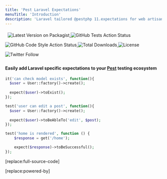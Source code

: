 ```yaml
---
title: 'Pest Laravel Expectations'
menuTitle: 'Introduction'
description: 'Laravel tailored @pestphp 11.expectations for web artisans'
---
```


<img src="https://banners.beyondco.de/Pest%20Laravel%20Expectations.png?theme=light&packageManager=composer+require&packageName=--dev+defstudio%2Fpest-plugin-laravel-expectations&pattern=circuitBoard&style=style_2&description=Laravel+tailored+%40pestphp+expectations&md=1&showWatermark=0&fontSize=100px&images=https%3A%2F%2Flaravel.com%2Fimg%2Flogomark.min.svg" class="light-img" alt=""/>
<img src="https://banners.beyondco.de/Pest%20Laravel%20Expectations.png?theme=dark&packageManager=composer+require&packageName=--dev+defstudio%2Fpest-plugin-laravel-expectations&pattern=circuitBoard&style=style_2&description=Laravel+tailored+%40pestphp+expectations&md=1&showWatermark=0&fontSize=100px&images=https%3A%2F%2Flaravel.com%2Fimg%2Flogomark.min.svg" class="dark-img"  alt=""/>


<a href="https://packagist.org/packages/defstudio/pest-plugin-laravel-expectations" target="_blank">
    <img style="display: inline-block; margin-top: 0.5em; margin-bottom: 0.5em" src="https://img.shields.io/packagist/v/defstudio/pest-plugin-laravel-expectations.svg?style=flat-square" alt="Latest Version on Packagist">
</a>
<a href="https://github.com/defstudio/pest-plugin-laravel-expectations/actions?query=workflow%3A%22Run+Tests%22+branch%3Amaster" target="_blank">
    <img style="display: inline-block; margin-top: 0.5em; margin-bottom: 0.5em" src="https://img.shields.io/github/actions/workflow/status/defstudio/pest-plugin-laravel-expectations/tests.yml?branch=master&label=tests" alt="GitHub Tests Action Status">
</a>
<a href="https://github.com/defstudio/pest-plugin-laravel-expectations/actions?query=workflow%3A%22Static+Analysis%22+branch%3Amaster" target="_blank">
    <img style="display: inline-block; margin-top: 0.5em; margin-bottom: 0.5em" src="https://img.shields.io/github/actions/workflow/status/defstudio/pest-plugin-laravel-expectations/static.yml?branch=master&label=code%20style" alt="GitHub Code Style Action Status">
</a>
<a href="https://packagist.org/packages/defstudio/pest-plugin-laravel-expectations" target="_blank">
    <img style="display: inline-block; margin-top: 0.5em; margin-bottom: 0.5em" src="https://img.shields.io/packagist/dt/defstudio/pest-plugin-laravel-expectations.svg?style=flat-square" alt="Total Downloads">
</a>
<a href="https://packagist.org/packages/defstudio/pest-plugin-laravel-expectations" target="_blank">
    <img style="display: inline-block; margin-top: 0.5em; margin-bottom: 0.5em" src="https://img.shields.io/packagist/l/defstudio/pest-plugin-laravel-expectations" alt="License">
</a>
<a href="https://twitter.com/FabioIvona?ref_src=twsrc%5Etfw" target="_blank">
    <img style="display: inline-block; margin-top: 0.5em; margin-bottom: 0.5em" alt="Twitter Follow" src="https://img.shields.io/twitter/follow/FabioIvona?label=Follow&style=social">
</a>


#### Easily add Laravel specific expectations to your [Pest](https://pestphp.com) testing ecosystem


```php
it('can check model exists', function(){
  $user = User::factory()->create();
  
  expect($user)->toExist();
});
```

```php
test('user can edit a post', function(){
  $user = User::factory()->create();
  
  expect($user)->toBeAbleTo('edit', $post);
});
```

```php
test('home is rendered', function () {
    $response = get('/home');

    expect($response)->toBeSuccessful();
});
```

[replace:full-source-code]


[replace:powered-by]
